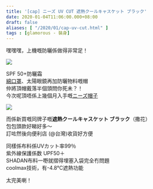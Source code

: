 ```yaml
---
title: '[cap] ニーズ UV CUT 遮熱クールキャスケット ブラック'
date: 2020-01-04T11:06:00.000+08:00
draft: false
aliases: [ "/2020/01/cap-uv-cut.html" ]
tags : [glamorous - 裝身]
---
```


嘿嘿嘿，上機嘅防曬係做得非常足！  

![](/images/needsuvcut1.jpg)

SPF 50+防曬霜  
[綿口罩](https://hidie.net/mmmnexcare/)、太陽眼鏡再加防曬物料嘅帽  
仲將頂帽戴落半個頭問你死未？！  
今次呢頂唔係上幾個月入手嘅[ニーズ帽子](https://hidie.net/needs/)  

![](/images/needsuvcut.jpg)

而係新買嘅同牌子嘅**遮熱クールキャスケット ブラック**（撒花）  
包包頭款好睇好多～  
訂咗然後向便利店 (@台灣)收貨好方便  
  
同樣係布料係UVカット率99％　  
紫外線保護係数 UPF50＋  
SHADAN布料一嘢就摺得埋塞入袋完全冇問題  
coolmax技術，有-4.8℃遮熱功能  
  
太完美喇！
